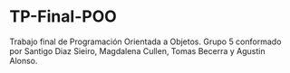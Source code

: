 # TP-Final-POO
Trabajo final de Programación Orientada a Objetos. Grupo 5 conformado por Santigo Diaz Sieiro, Magdalena Cullen, Tomas Becerra y Agustin Alonso.